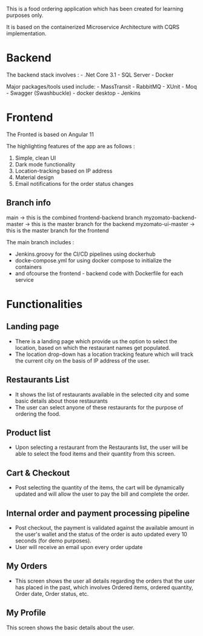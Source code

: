 This is a food ordering application which has been created for learning purposes only.

It is based on the containerized Microservice Architecture with CQRS implementation.

Backend
=======
The backend stack involves :
	- .Net Core 3.1
	- SQL Server
	- Docker

Major packages/tools used include:
	- MassTransit
	- RabbitMQ
	- XUnit
	- Moq
	- Swagger (Swashbuckle)
	- docker desktop
	- Jenkins

Frontend
========
The Fronted is based on Angular 11


The highlighting features of the app are as follows :

1) Simple, clean UI
2) Dark mode functionality
3) Location-tracking based on IP address
4) Material design
5) Email notifications for the order status changes

Branch info
-----------
main -> this is the combined frontend-backend branch
myzomato-backend-master -> this is the master branch for the backend
myzomato-ui-master -> this is the master branch for the frontend


The main branch includes :
- Jenkins.groovy for the CI/CD pipelines using dockerhub
- docke-compose.yml for using docker compose to initialize the containers
- and ofcourse the frontend - backend code with Dockerfile for each service


Functionalities
===============

Landing page
------------
- There is a landing page which provide us the option to select the location, based on which the restaurant names get populated.
- The location drop-down has a location tracking feature which will track the current city on the basis of IP address of the user.

Restaurants List
----------------
- It shows the list of restaurants available in the selected city and some basic details about those restaurants
- The user can select anyone of these restaurants for the purpose of ordering the food.

Product list
------------
- Upon selecting a restaurant from the Restaurants list, the user will be able to select the food items and their quantity from this screen.

Cart & Checkout
---------------
- Post selecting the quantity of the items, the cart will be dynamically updated and will allow the user to pay the bill and complete the order.

Internal order and payment processing pipeline
----------------------------------------------
- Post checkout, the payment is validated against the available amount in the user's wallet and the status of the order is auto updated every 10 seconds 
  (for demo purposes).
- User will receive an email upon every order update

My Orders
---------
- This screen shows the user all details regarding the orders that the user has placed in the past, which involves Ordered items, 
  ordered quantity, Order date, Order status, etc.

My Profile
----------
This screen shows the basic details about the user.

